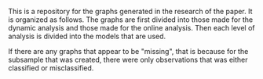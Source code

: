 This is a repository for the graphs generated in the research of the paper. It is organized as follows. The graphs are first divided into those made for the dynamic analysis and those made for the online analysis. Then each level of analysis is divided into the models that are used.

If there are any graphs that appear to be "missing", that is because for the subsample that was created, there were only observations that was either classified or misclassified.
